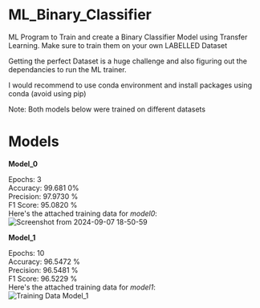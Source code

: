 # ML_Binary_Classifier
ML Program to Train and create a Binary Classifier Model using Transfer Learning. Make sure to train them on your own LABELLED Dataset

Getting the perfect Dataset is a huge challenge and also figuring out the dependancies to run the ML trainer.

I would recommend to use conda environment and install packages using conda (avoid using pip)

Note: Both models below were trained on different datasets

# Models
**Model_0**

Epochs: 3 <br>
Accuracy: 99.681 0% <br>
Precision: 97.9730 % <br>
F1 Score: 95.0820 %  <br>
Here's the attached training data for *model0*: <br>
![Screenshot from 2024-09-07 18-50-59](https://github.com/user-attachments/assets/7fd816fe-e5c8-49ff-a22d-88984c1717d9)


**Model_1**

Epochs: 10 <br>
Accuracy: 96.5472 % <br>
Precision: 96.5481 % <br>
F1 Score: 96.5229 % <br>
Here's the attached training data for *model1*: <br>
![Training Data Model_1](https://github.com/user-attachments/assets/8ddc9a14-26ae-4f9e-bc1b-2467868dd31f)
